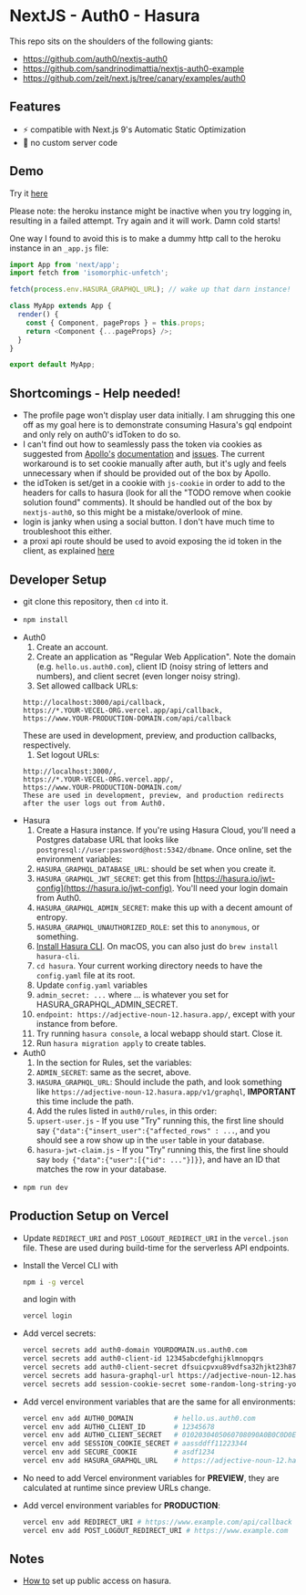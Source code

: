 # NextJS - Auth0 - Hasura

This repo sits on the shoulders of the following giants:

- https://github.com/auth0/nextjs-auth0
- https://github.com/sandrinodimattia/nextjs-auth0-example
- https://github.com/zeit/next.js/tree/canary/examples/auth0

## Features

- ⚡️ compatible with Next.js 9's Automatic Static Optimization
- 🚫 no custom server code

## Demo

Try it [here](https://nextjs-auth0-hasura.vgrafe.now.sh/)

Please note: the heroku instance might be inactive when you try logging in, resulting in a failed attempt. Try again and it will work. Damn cold starts!

One way I found to avoid this is to make a dummy http call to the heroku instance in an `_app.js` file:

```js
import App from 'next/app';
import fetch from 'isomorphic-unfetch';

fetch(process.env.HASURA_GRAPHQL_URL); // wake up that darn instance!

class MyApp extends App {
  render() {
    const { Component, pageProps } = this.props;
    return <Component {...pageProps} />;
  }
}

export default MyApp;
```

## Shortcomings - Help needed!

- The profile page won't display user data initially. I am shrugging this one off as my goal here is to demonstrate consuming Hasura's gql endpoint and only rely on auth0's idToken to do so.
- I can't find out how to seamlessly pass the token via cookies as suggested from [Apollo's](https://github.com/apollographql/apollo-client/issues/4455) [documentation](https://github.com/apollographql/apollo-client/issues/4190) and [issues](https://github.com/apollographql/apollo-client/issues/41900). The current workaround is to set cookie manually after auth, but it's ugly and feels unnecessary when if should be provided out of the box by Apollo.
- the idToken is set/get in a cookie with `js-cookie` in order to add to the headers for calls to hasura (look for all the "TODO remove when cookie solution found" comments). It should be handled out of the box by `nextjs-auth0`, so this might be a mistake/overlook of mine.
- login is janky when using a social button. I don't have much time to troubleshoot this either.
- a proxi api route should be used to avoid exposing the id token in the client, as explained [here](https://github.com/auth0/nextjs-auth0/issues/67#issuecomment-581599845)

## Developer Setup

- git clone this repository, then `cd` into it.
- ```bash
  npm install
  ```
- Auth0
  1. Create an account.
  1. Create an application as "Regular Web Application". Note the domain (e.g. `hello.us.auth0.com`), client ID (noisy string of letters and numbers), and client secret (even longer noisy string).
  1. Set allowed callback URLs:
  ```
  http://localhost:3000/api/callback,
  https://*.YOUR-VECEL-ORG.vercel.app/api/callback,
  https://www.YOUR-PRODUCTION-DOMAIN.com/api/callback
  ```
  These are used in development, preview, and production callbacks, respectively.
  1. Set logout URLs:
  ```
  http://localhost:3000/,
  https://*.YOUR-VECEL-ORG.vercel.app/,
  https://www.YOUR-PRODUCTION-DOMAIN.com/
  These are used in development, preview, and production redirects after the user logs out from Auth0.
  ```
- Hasura
  1. Create a Hasura instance. If you're using Hasura Cloud, you'll need a Postgres database URL that looks like `postgresql://user:password@host:5342/dbname`. Once online, set the environment variables:
  1. `HASURA_GRAPHQL_DATABASE_URL`: should be set when you create it.
  1. `HASURA_GRAPHQL_JWT_SECRET`: get this from [https://hasura.io/jwt-config](https://hasura.io/jwt-config). You'll need your login domain from Auth0.
  1. `HASURA_GRAPHQL_ADMIN_SECRET`: make this up with a decent amount of entropy.
  1. `HASURA_GRAPHQL_UNAUTHORIZED_ROLE`: set this to `anonymous`, or something.
  1. [Install Hasura CLI](https://hasura.io/docs/1.0/graphql/core/hasura-cli/install-hasura-cli.html). On macOS, you can also just do `brew install hasura-cli`.
  1. `cd hasura`. Your current working directory needs to have the `config.yaml` file at its root.
  1. Update `config.yaml` variables
  1. `admin_secret: ...` where ... is whatever you set for HASURA_GRAPHQL_ADMIN_SECRET.
  1. `endpoint: https://adjective-noun-12.hasura.app/`, except with your instance from before.
  1. Try running `hasura console`, a local webapp should start. Close it.
  1. Run `hasura migration apply` to create tables.
- Auth0
  1. In the section for Rules, set the variables:
  1. `ADMIN_SECRET`: same as the secret, above.
  1. `HASURA_GRAPHQL_URL`: Should include the path, and look something like `https://adjective-noun-12.hasura.app/v1/graphql`, **IMPORTANT** this time include the path.
  1. Add the rules listed in `auth0/rules`, in this order:
  1. `upsert-user.js` - If you use "Try" running this, the first line should say `{"data":{"insert_user":{"affected_rows" : ...`, and you should see a row show up in the `user` table in your database.
  1. `hasura-jwt-claim.js` - If you "Try" running this, the first line should say
     `body {"data":{"user":[{"id": ..."}]}}`, and have an ID that matches the row in your database.
- ```bash
  npm run dev
  ```

## Production Setup on Vercel

- Update `REDIRECT_URI` and `POST_LOGOUT_REDIRECT_URI` in the `vercel.json` file. These are used during build-time for the serverless API endpoints.
- Install the Vercel CLI with

  ```bash
  npm i -g vercel
  ```

  and login with

  ```bash
  vercel login
  ```

- Add vercel secrets:
  ```bash
  vercel secrets add auth0-domain YOURDOMAIN.us.auth0.com
  vercel secrets add auth0-client-id 12345abcdefghijklmnopqrs
  vercel secrets add auth0-client-secret dfsuicpvxu89vdfsa32hjkt23h879fvcs7y81bjkHJDKFY
  vercel secrets add hasura-graphql-url https://adjective-noun-12.hasura.app
  vercel secrets add session-cookie-secret some-random-long-string-you-made-up
  ```
- Add vercel environment variables that are the same for all environments:
  ```bash
  vercel env add AUTH0_DOMAIN          # hello.us.auth0.com
  vercel env add AUTH0_CLIENT_ID       # 12345678
  vercel env add AUTH0_CLIENT_SECRET   # 0102030405060708090A0B0C0D0E0F
  vercel env add SESSION_COOKIE_SECRET # aassddff11223344
  vercel env add SECURE_COOKIE         # asdf1234
  vercel env add HASURA_GRAPHQL_URL    # https://adjective-noun-12.hasura.app
  ```
- No need to add Vercel environment variables for **PREVIEW**, they are calculated at runtime since preview URLs change.
- Add vercel environment variables for **PRODUCTION**:
  ```bash
  vercel env add REDIRECT_URI # https://www.example.com/api/callback
  vercel env add POST_LOGOUT_REDIRECT_URI # https://www.example.com
  ```

## Notes

- [How to](https://dev.to/mikewheaton/public-graphql-queries-with-hasura-2n06) set up public access on hasura.
